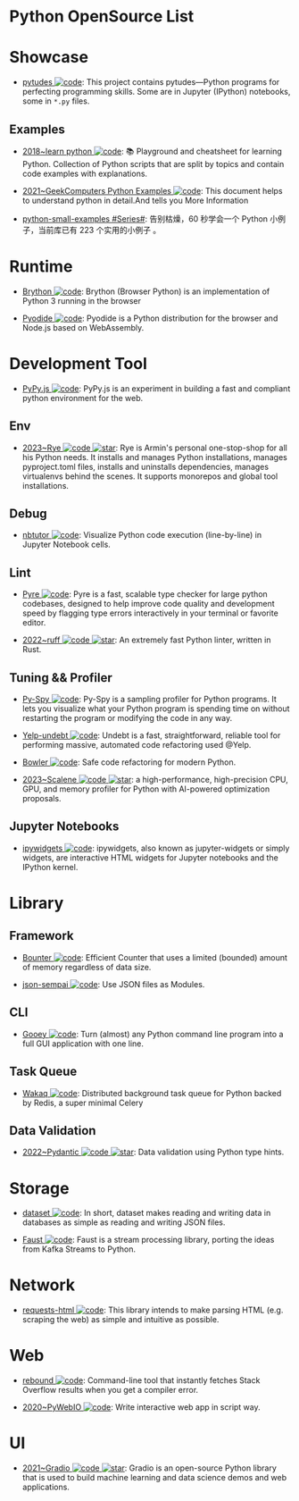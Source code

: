 # Python OpenSource List

# Showcase

- [pytudes ![code](https://ng-tech.icu/assets/code.svg)](https://github.com/norvig/pytudes): This project contains pytudes—Python programs for perfecting programming skills. Some are in Jupyter (IPython) notebooks, some in `*.py` files.

## Examples

- [2018~learn python ![code](https://ng-tech.icu/assets/code.svg)](https://github.com/trekhleb/learn-python): 📚 Playground and cheatsheet for learning Python. Collection of Python scripts that are split by topics and contain code examples with explanations.

- [2021~GeekComputers Python Examples ![code](https://ng-tech.icu/assets/code.svg)](https://github.com/geekcomputers/Python): This document helps to understand python in detail.And tells you More Information

- [python-small-examples #Series#](https://github.com/jackzhenguo/python-small-examples): 告别枯燥，60 秒学会一个 Python 小例子，当前库已有 223 个实用的小例子 。

# Runtime

- [Brython ![code](https://ng-tech.icu/assets/code.svg)](https://github.com/brython-dev/brython): Brython (Browser Python) is an implementation of Python 3 running in the browser

- [Pyodide ![code](https://ng-tech.icu/assets/code.svg)](https://github.com/pyodide/pyodide): Pyodide is a Python distribution for the browser and Node.js based on WebAssembly.

# Development Tool

- [PyPy.js ![code](https://ng-tech.icu/assets/code.svg)](https://pypyjs.org/): PyPy.js is an experiment in building a fast and compliant python environment for the web.

## Env

- [2023~Rye ![code](https://ng-tech.icu/assets/code.svg) ![star](https://img.shields.io/github/stars/mitsuhiko/rye)](https://github.com/mitsuhiko/rye): Rye is Armin's personal one-stop-shop for all his Python needs. It installs and manages Python installations, manages pyproject.toml files, installs and uninstalls dependencies, manages virtualenvs behind the scenes. It supports monorepos and global tool installations.

## Debug

- [nbtutor ![code](https://ng-tech.icu/assets/code.svg)](https://github.com/lgpage/nbtutor): Visualize Python code execution (line-by-line) in Jupyter Notebook cells.

## Lint

- [Pyre ![code](https://ng-tech.icu/assets/code.svg)](https://github.com/facebook/pyre-check): Pyre is a fast, scalable type checker for large python codebases, designed to help improve code quality and development speed by flagging type errors interactively in your terminal or favorite editor.

- [2022~ruff ![code](https://ng-tech.icu/assets/code.svg) ![star](https://img.shields.io/github/stars/charliermarsh/ruff)](https://github.com/charliermarsh/ruff): An extremely fast Python linter, written in Rust.

## Tuning && Profiler

- [Py-Spy ![code](https://ng-tech.icu/assets/code.svg)](https://github.com/benfred/py-spy): Py-Spy is a sampling profiler for Python programs. It lets you visualize what your Python program is spending time on without restarting the program or modifying the code in any way.

- [Yelp-undebt ![code](https://ng-tech.icu/assets/code.svg)](https://github.com/Yelp/undebt): Undebt is a fast, straightforward, reliable tool for performing massive, automated code refactoring used @Yelp.

- [Bowler ![code](https://ng-tech.icu/assets/code.svg)](https://pybowler.io/): Safe code refactoring for modern Python.

- [2023~Scalene ![code](https://ng-tech.icu/assets/code.svg) ![star](https://img.shields.io/github/stars/plasma-umass/scalene)](https://github.com/plasma-umass/scalene): a high-performance, high-precision CPU, GPU, and memory profiler for Python with AI-powered optimization proposals.

## Jupyter Notebooks

- [ipywidgets ![code](https://ng-tech.icu/assets/code.svg)](https://github.com/jupyter-widgets/ipywidgets): ipywidgets, also known as jupyter-widgets or simply widgets, are interactive HTML widgets for Jupyter notebooks and the IPython kernel.

# Library

## Framework

- [Bounter ![code](https://ng-tech.icu/assets/code.svg)](https://github.com/RaRe-Technologies/bounter): Efficient Counter that uses a limited (bounded) amount of memory regardless of data size.

- [json-sempai ![code](https://ng-tech.icu/assets/code.svg)](https://github.com/kragniz/json-sempai): Use JSON files as Modules.

## CLI

- [Gooey ![code](https://ng-tech.icu/assets/code.svg)](https://github.com/chriskiehl/Gooey): Turn (almost) any Python command line program into a full GUI application with one line.

## Task Queue

- [Wakaq ![code](https://ng-tech.icu/assets/code.svg)](https://github.com/wakatime/wakaq): Distributed background task queue for Python backed by Redis, a super minimal Celery

## Data Validation

- [2022~Pydantic ![code](https://ng-tech.icu/assets/code.svg) ![star](https://img.shields.io/github/stars/pydantic/pydantic)](https://github.com/pydantic/pydantic): Data validation using Python type hints.

# Storage

- [dataset ![code](https://ng-tech.icu/assets/code.svg)](https://github.com/pudo/dataset/blob/master/README.md): In short, dataset makes reading and writing data in databases as simple as reading and writing JSON files.

- [Faust ![code](https://ng-tech.icu/assets/code.svg)](https://github.com/robinhood/faust): Faust is a stream processing library, porting the ideas from Kafka Streams to Python.

# Network

- [requests-html ![code](https://ng-tech.icu/assets/code.svg)](https://github.com/kennethreitz/requests-html): This library intends to make parsing HTML (e.g. scraping the web) as simple and intuitive as possible.

# Web

- [rebound ![code](https://ng-tech.icu/assets/code.svg)](https://github.com/shobrook/rebound): Command-line tool that instantly fetches Stack Overflow results when you get a compiler error.

- [2020~PyWebIO ![code](https://ng-tech.icu/assets/code.svg)](https://cubox.pro/c/OMTHaA): Write interactive web app in script way.

# UI

- [2021~Gradio ![code](https://ng-tech.icu/assets/code.svg) ![star](https://img.shields.io/github/stars/gradio-app/gradio)](https://github.com/gradio-app/gradio): Gradio is an open-source Python library that is used to build machine learning and data science demos and web applications.
